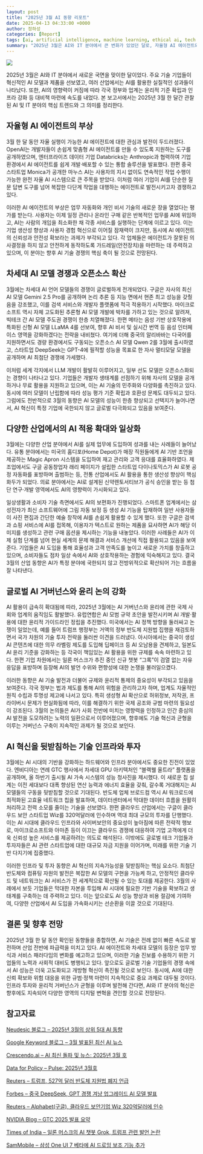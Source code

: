 ```yaml
---
layout: post
title: "2025년 3월 AI 동향 리포트"
date: 2025-04-13 04:33:00 +0000
author: 정하성
categories: [Report]
tags: [ai, artificial intelligence, machine learning, ethical ai, tech innovation, cloud computing, open source]
summary: "2025년 3월은 AI와 IT 분야에서 큰 변화가 있었던 달로, 자율형 AI 에이전트와 차세대 AI 모델의 발전이 두드러졌습니다. 주요 기업들이 AI 기술을 다양한 산업에 적용하여 성과를 내고 있으며, AI의 윤리 및 규제 논의도 활발히 진행되었습니다. 하드웨어와 인프라 분야에서는 AI 혁신을 뒷받침하는 기술적 진전이 이루어졌고, 이러한 발전은 앞으로도 AI의 전방위적 확산과 사회적 변혁을 이끌 것으로 기대됩니다."
---
```


![](https://haseong.github.io/assets/images/posts/1d44f32e7b608038a14ee86f58dcdd84.jpg)



2025년 3월은 AI와 IT 분야에서 새로운 국면을 맞이한 달이었다. 주요 기술 기업들이 혁신적인 AI 모델과 제품을 선보였고, 여러 산업에서는 AI를 활용한 실질적인 성과들이 나타났다. 또한, AI의 영향력이 커짐에 따라 각국 정부와 업계는 윤리적 기준 확립과 인프라 강화 등 대비책 마련에 속도를 내었다. 본 보고서에서는 2025년 3월 한 달간 관찰된 AI 및 IT 분야의 핵심 트렌드와 그 의미를 정리한다.

## 자율형 AI 에이전트의 부상

3월 한 달 동안 자율 실행이 가능한 AI 에이전트에 대한 관심과 발전이 두드러졌다. OpenAI는 개발자들이 손쉽게 맞춤형 AI 에이전트를 만들 수 있도록 지원하는 도구를 공개하였으며, 엔터프라이즈 데이터 기업 Databricks는 Anthropic과 협력하여 기업 환경에서 AI 에이전트를 쉽게 개발·배포할 수 있는 통합 솔루션을 발표했다. 한편 중국 스타트업 Monica가 공개한 마누스 AI는 사용자의 지시 없이도 연속적인 작업 수행이 가능한 완전 자율 AI 시스템으로 큰 주목을 받았다. 이처럼 여러 기업이 AI를 단순한 질문 답변 도구를 넘어 복잡한 다단계 작업을 대행하는 에이전트로 발전시키고자 경쟁하고 있다.

이러한 AI 에이전트의 부상은 업무 자동화와 개인 비서 기술의 새로운 장을 열었다는 평가를 받는다. 사용자는 이제 일정 관리나 온라인 구매 같은 반복적인 업무를 AI에 위임하고, AI는 사람의 개입을 최소화한 채 각종 서비스를 실행하는 단계에 이르고 있다. 이는 기업 생산성 향상과 사용자 경험 혁신으로 이어질 잠재력이 크지만, 동시에 AI 에이전트의 신뢰성과 안전성 확보라는 과제가 부각되고 있다. 각 업체들은 에이전트가 잘못된 의사결정을 하지 않고 안전하게 동작하도록 가드레일(안전장치)을 마련하는 데 주력하고 있으며, 이 분야는 향후 AI 기술 경쟁의 핵심 축이 될 것으로 전망된다.

## 차세대 AI 모델 경쟁과 오픈소스 확산

3월에는 차세대 AI 언어 모델들의 경쟁이 글로벌하게 전개되었다. 구글은 자사의 최신 AI 모델 Gemini 2.5 Pro를 공개하며 논리 추론 등 지능 면에서 현존 최고 성능을 갖췄음을 강조했고, 이를 검색 서비스와 개발자 플랫폼에 적극 적용하기 시작했다. 마이크로소프트 역시 자체 고도화된 추론형 AI 모델 개발에 박차를 가하고 있는 것으로 알려져, 빅테크 간 AI 모델 주도권 경쟁이 한층 치열해졌다. 한편 메타는 음성 기반 상호작용에 특화된 신형 AI 모델 LLaMA 4를 선보여, 향후 AI 비서 및 실시간 번역 등 음성 인터페이스 영역을 강화하겠다는 전략을 내비쳤다. 여기에 더해 중국의 알리바바는 다국어를 지원하면서도 경량 환경에서도 구동되는 오픈소스 AI 모델 Qwen 2를 3월에 출시하였고, 스타트업 DeepSeek는 GPT-4에 필적할 성능을 목표로 한 자사 멀티모달 모델을 공개하며 AI 최첨단 경쟁에 가세했다.

이처럼 세계 각지에서 LLM 개발이 활발히 이루어지고, 일부 선도 모델은 오픈소스화되는 경향이 나타나고 있다. 기업들은 개발자 생태계를 선점하기 위해 자사의 모델을 공개하거나 무료 활용을 지원하고 있으며, 이는 AI 기술의 민주화와 다양화를 촉진하고 있다. 동시에 여러 모델이 난립함에 따라 성능 평가 기준 확립과 호환성 문제도 대두되고 있다. 그럼에도 전반적으로 3월의 동향은 AI 모델의 성능이 한층 향상되고 선택지가 늘어나면서, AI 혁신이 특정 기업에 국한되지 않고 글로벌 다극화되고 있음을 보여준다.

## 다양한 산업에서의 AI 적용 확대와 일상화

3월에는 다양한 산업 분야에서 AI를 실제 업무에 도입하여 성과를 내는 사례들이 늘어났다. 유통 분야에서는 미국의 홈디포(Home Depot)가 매장 직원들에게 AI 기반 조언을 제공하는 Magic Apron 시스템을 도입하여 재고 관리와 고객 응대를 효율화하였다. 제조업에서도 구글 공동창업자 래리 페이지가 설립한 스타트업 다이나토믹스가 AI 로봇 공정 자동화를 표방하며 출범하는 등, 전통 산업에서도 AI 활용을 통한 생산성 향상이 핵심 화두가 되었다. 의료 분야에서는 AI로 설계된 신약렌토서티브가 공식 승인을 받는 등 첨단 연구·개발 영역에서도 AI의 영향력이 가시화되고 있다.

일상생활과 소비자 기술 측면에서도 AI의 보편화가 진행되었다. 스마트폰 업계에서는 삼성전자가 최신 소프트웨어에 그림 자동 보정 등 생성 AI 기능을 탑재하여 일반 사용자들이 사진 편집과 간단한 예술 창작에 AI를 손쉽게 활용할 수 있게 했다. 또한 구글은 검색과 쇼핑 서비스에 AI를 접목해, 이용자가 텍스트로 원하는 제품을 묘사하면 AI가 해당 이미지를 생성하고 관련 구매 옵션을 제시하는 기능을 내놓았다. 이러한 사례들은 AI가 이제 실험 단계를 넘어 현실 세계의 문제 해결과 서비스 개선에 직접 활용되고 있음을 보여준다. 기업들은 AI 도입을 통해 효율성과 고객 만족도를 높이고 새로운 가치를 창출하고 있으며, 소비자들도 점차 일상 속에서 AI와 상호작용하는 경험에 익숙해지고 있다. 결국 3월의 산업 동향은 AI가 특정 분야에 국한되지 않고 전방위적으로 확산되어 가는 흐름을 잘 나타낸다.

## 글로벌 AI 거버넌스와 윤리 논의 강화

AI 활용이 급속히 확대됨에 따라, 2025년 3월에는 AI 거버넌스와 윤리에 관한 국제 사회와 업계의 움직임도 활발했다. 유럽연합은 AI 모범 규약 초안을 발전시키며 AI 개발·활용에 대한 윤리적 가이드라인 정립을 추진했다. 미국에서는 AI 정책 방향을 둘러싸고 논쟁이 일었는데, 예를 들어 트럼프 행정부는 거액의 정부 반도체 지원법 집행을 재검토하면서 국가 차원의 기술 투자 전략을 둘러싼 이견을 드러냈다. 아시아에서는 중국이 생성 AI 콘텐츠에 대한 의무 라벨링 제도를 도입해 딥페이크 등 AI 오남용을 견제하고, 일본도 AI 윤리 기준을 강화하는 등 각국이 책임있는 AI 활용을 위한 규제를 속속 마련하고 있다. 한편 기업 차원에서는 일론 머스크가 추진 중인 신규 챗봇 “그록”이 검열 없는 자유응답을 표방하며 등장해 AI의 발언 수위와 편향성에 대한 논쟁을 불러일으켰다.

이러한 동향은 AI 기술 발전과 더불어 규제와 윤리적 통제의 중요성이 부각되고 있음을 보여준다. 각국 정부는 법과 제도를 통해 AI의 위험을 관리하고자 하며, 업계도 자율적인 원칙 수립과 투명성 제고에 나서고 있다. 특히 생성형 AI 확산으로 허위정보, 저작권, 프라이버시 문제가 현실화됨에 따라, 이를 해결하기 위한 국제 공조와 규범 마련의 필요성이 강조된다. 3월의 논의들은 AI가 사회 전반에 미치는 영향력을 인정하고 인간 중심의 AI 발전을 도모하려는 노력의 일환으로서 이루어졌으며, 향후에도 기술 혁신과 균형을 이루는 거버넌스 구축이 지속적인 과제가 될 것으로 보인다.

## AI 혁신을 뒷받침하는 기술 인프라와 투자

3월에는 AI 시대의 기반을 강화하는 하드웨어와 인프라 분야에서도 중요한 진전이 있었다. 엔비디아는 연례 GTC 행사에서 차세대 GPU 아키텍처인 “블랙웰 울트라” 플랫폼을 공개하며, 올 하반기 출시될 AI 가속 시스템의 성능 청사진을 제시했다. 이 새로운 칩 설계는 이전 세대보다 대폭 향상된 연산 능력과 에너지 효율을 갖춰, 갈수록 거대해지는 AI 모델들의 구동을 뒷받침할 것으로 기대된다. 반도체 업체 브로드컴 역시 AI 워크로드에 최적화된 고효율 네트워크 칩을 발표하여, 데이터센터에서 막대한 데이터 흐름을 원활히 처리하고 전력 소모를 줄이는 기술을 선보였다. 한편 클라우드 산업에서는 구글이 클라우드 보안 스타트업 Wiz를 320억달러에 인수하며 역대 최대 규모의 투자를 단행했다. 이는 AI 시대에 클라우드 인프라와 사이버보안의 중요성이 높아짐에 따른 전략적 행보로, 마이크로소프트와 아마존 등이 이끄는 클라우드 경쟁에 대응하여 기업 고객에게 더욱 신뢰성 높은 서비스를 제공하려는 의도로 해석된다. 이밖에도 글로벌 테크 기업들과 투자자들은 AI 관련 스타트업에 대한 대규모 자금 지원을 이어가며, 미래를 위한 기술 기반 다지기에 집중했다.

이러한 인프라 및 투자 동향은 AI 혁신의 지속가능성을 뒷받침하는 핵심 요소다. 최첨단 반도체와 컴퓨팅 자원의 발전은 복잡한 AI 모델의 구현을 가능케 하고, 안정적인 클라우드 및 네트워크는 AI 서비스가 전 세계적으로 확산될 수 있는 토대를 제공한다. 3월의 사례에서 보듯 기업들은 막대한 자본을 투입해 AI 시대에 필요한 기반 기술을 확보하고 생태계를 구축하는 데 주력하고 있다. 이는 앞으로도 AI 성능 향상과 비용 절감에 기여하여, 다양한 산업에서 AI 도입을 가속화시키는 선순환을 이끌 것으로 기대된다.

## 결론 및 향후 전망

2025년 3월 한 달 동안 확인된 동향들을 종합하면, AI 기술은 전례 없이 빠른 속도로 발전하며 산업 전반에 파급력을 미치고 있다. AI 에이전트와 차세대 모델의 등장은 업무 방식과 서비스 패러다임의 변화를 예고하고 있으며, 이러한 기술 진보를 수용하기 위한 기업들의 노력과 사회적 대비도 병행되고 있다. 앞으로도 글로벌 기술 기업들의 경쟁 속에서 AI 성능은 더욱 고도화되고 개방형 혁신이 촉진될 것으로 보인다. 동시에, AI에 대한 신뢰 확보와 위험 대응을 위한 규범·정책 마련이 지속적으로 중요 과제로 대두될 것이다. 인프라 투자와 윤리적 거버넌스가 균형을 이루며 발전해 간다면, AI와 IT 분야의 혁신은 향후에도 지속되어 다양한 영역의 디지털 변혁을 견인할 것으로 전망된다.

## 참고자료

[Neudesic 블로그 – 2025년 3월의 상위 5대 AI 동향](https://www.neudesic.com/blog/top-5-ai-trends-march-2025/) 

[Google Keyword 블로그 – 3월 발표된 최신 AI 뉴스](https://blog.google/technology/ai/google-ai-updates-march-2025/)

[Crescendo.ai – AI 최신 돌파 및 뉴스: 2025년 3월 호](https://www.crescendo.ai/news/latest-ai-news-and-updates)

[Data for Policy – Pulse: 2025년 3월호](https://dataforpolicy.org/pulse-march-2025-issue-ais-global-crossroads-and-emerging-tech-trends/)

[Reuters – 트럼프, 527억 달러 반도체 지원법 폐지 언급](https://www.reuters.com/technology/trump-wants-kill-527-billion-semiconductor-chips-subsidy-law-2025-03-05/)

[Forbes – 중국 DeepSeek, GPT 경쟁 겨냥 업그레이드 AI 모델 발표](https://www.forbes.com/sites/chinesetech/2025/03/25/deepseek-launches-upgraded-ai-model-amid-openai-rivalry/)

[Reuters – Alphabet(구글), 클라우드 보안기업 Wiz 320억달러에 인수](https://www.reuters.com/technology/alphabet-buy-wiz-32-bln-its-biggest-deal-boost-cloud-security-2025-03-19/)

[NVIDIA Blog – GTC 2025 발표 요약](https://blogs.nvidia.com/blog/2025/03/18/gtc-2025-announcements/)

[Times of India – 일론 머스크의 AI 챗봇 Grok, 트럼프 관련 발언 논란](https://timesofindia.indiatimes.com/world/us/elon-musks-ai-chatbot-grok-sparks-controversy-over-trump-claims/articleshow/98487112.cms)

[SamMobile – 삼성 One UI 7 베타에 AI 드로잉 보조 기능 추가](https://www.sammobile.com/news/one-ui-7-beta-ai-drawing-assistance-tool-galaxy/)

